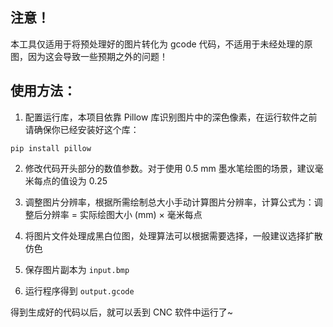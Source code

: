 ## 注意！
本工具仅适用于将预处理好的图片转化为 gcode 代码，不适用于未经处理的原图，因为这会导致一些预期之外的问题！

## 使用方法：
1. 配置运行库，本项目依靠 Pillow 库识别图片中的深色像素，在运行软件之前请确保你已经安装好这个库：
```
pip install pillow
```

2. 修改代码开头部分的数值参数。对于使用 0.5 mm 墨水笔绘图的场景，建议毫米每点的值设为 0.25

3. 调整图片分辨率，根据所需绘制总大小手动计算图片分辨率，计算公式为：调整后分辨率 = 实际绘图大小 (mm) × 毫米每点

4. 将图片文件处理成黑白位图，处理算法可以根据需要选择，一般建议选择扩散仿色

5. 保存图片副本为 `input.bmp`

6. 运行程序得到 `output.gcode`

得到生成好的代码以后，就可以丢到 CNC 软件中运行了~